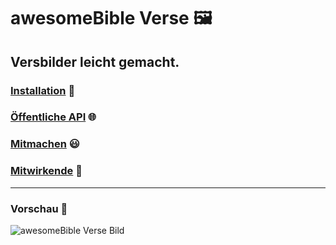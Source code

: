 # awesomeBible Verse 🖼️
## Versbilder leicht gemacht.

### [Installation](docs/Installation.md) :wrench:
### [Öffentliche API](docs/Öffentliche_API.md) :globe_with_meridians:
### [Mitmachen](docs/Mitmachen.md) :smiley:
### [Mitwirkende](docs/Mitwirkende.md) :sparkling_heart:

* * *

### Vorschau :star2:
![awesomeBible Verse Bild](https://verse.awesomebible.de)
